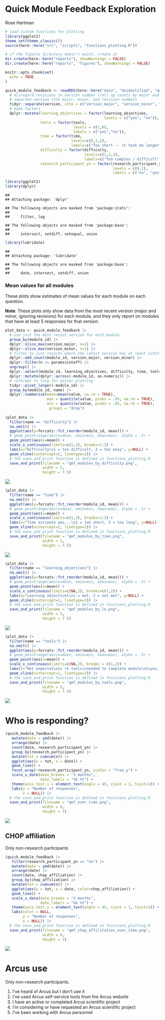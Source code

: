 Quick Module Feedback Exploration
================
Rose Hartman

``` r
# load custom functions for plotting
library(ggplot2)
theme_set(theme_classic())
source(here::here("src", "scripts", "functions_plotting.R"))

# if the figures directory doesn't exist, create it
dir.create(here::here("reports"), showWarnings = FALSE)
dir.create(here::here("reports", "figures"), showWarnings = FALSE)

knitr::opts_chunk$set(
  echo = TRUE
)
```

``` r
quick_module_feedback <- readRDS(here::here("data", "deidentified", "quick_module_feedback.rds")) |> 
  # disregard revisions in version number (roll up counts by major and minor only)
  # separate version into major, minor, and revision numbers
  tidyr::separate(version, into = c("version_major", "version_minor", "revision"), sep = "[.]", remove = TRUE, convert = TRUE) |> 
  # make factors
  dplyr::mutate(learning_objectives = factor(learning_objectives,
                                             levels = c("yes", "no")),
                tools = factor(tools, 
                               levels = c(1,0), 
                               labels = c("yes","no")),
                time = factor(time, 
                              levels=c(0,1,2), 
                              labels=c("Too short -- it took me longer", "About right", "Too long -- I finished more quickly")),
                difficulty = factor(difficulty, 
                                    levels=c(1,2,3), 
                                    labels=c("Too complex / difficult", "Just right", "Too simple / easy")),
                research_participant_yn = factor(research_participant_yn, 
                                                 levels = c(0,1),
                                                 labels = c("no", "yes")))
```

``` r
library(ggplot2)
library(dplyr)
```

    ## 
    ## Attaching package: 'dplyr'

    ## The following objects are masked from 'package:stats':
    ## 
    ##     filter, lag

    ## The following objects are masked from 'package:base':
    ## 
    ##     intersect, setdiff, setequal, union

``` r
library(lubridate)
```

    ## 
    ## Attaching package: 'lubridate'

    ## The following objects are masked from 'package:base':
    ## 
    ##     date, intersect, setdiff, union

### Mean values for all modules

These plots show estimates of mean values for each module on each
question.

**Note**: These plots only show data from the most recent version (major
and minor, ignoring revisions) for each module, and they only report on
modules that have at least 5 responses for that version.

``` r
plot_data <- quick_module_feedback |> 
  # use just the most recent version for each module 
  group_by(module_id) |> 
  dplyr::slice_max(version_major, n=1) |> 
  dplyr::slice_max(version_minor, n=1) |> 
  # filter to just records where the latest version has at least cutoff responses
  dplyr::add_count(module_id, version_major, version_minor) |> 
  dplyr::filter(n >= params$cutoff) |> 
  ungroup() |> 
  dplyr::select(module_id, learning_objectives, difficulty, time, tools) |> 
  dplyr::mutate(dplyr::across(-module_id, as.numeric)) |> 
  # reformat to long for easier plotting
  tidyr::pivot_longer(-module_id) |> 
  group_by(module_id, name) |> 
  dplyr::summarise(mean=mean(value, na.rm = TRUE),
                   max = quantile(value, probs = .95, na.rm = TRUE),
                   min = quantile(value, probs = .05, na.rm = TRUE),
                   .groups = "drop") 
  
(plot_data |> 
  filter(name == "difficulty") |> 
  na.omit() |> 
  ggplot(aes(y=forcats::fct_reorder(module_id, mean))) + 
  # geom_pointrange(aes(x=mean, xmin=min, xmax=max), alpha = .5) +
  geom_point(aes(x=mean)) + 
  scale_x_continuous(limits=c(1,3), breaks=1:3) + 
  labs(x="Difficulty\n1 = too difficult, 3 = too easy", y=NULL) + 
  geom_vline(xintercept=2, linetype=2)) |> 
  # the save_and_print function is defined in functions_plotting.R
  save_and_print(filename = "qmf_modules_by_difficulty.png",
                 width = 5,
                 height = 7.5)
```

![](../figures/qmf_modules_by_difficulty.png)<!-- -->

``` r
(plot_data |> 
  filter(name == "time") |> 
  na.omit() |> 
  ggplot(aes(y=forcats::fct_reorder(module_id, mean))) + 
  # geom_pointrange(aes(x=mean, xmin=min, xmax=max), alpha = .5) +
  geom_point(aes(x=mean)) + 
  scale_x_continuous(limits=c(1,3), breaks=1:3) + 
  labs(x="Time estimate was...\n1 = too short, 3 = too long", y=NULL) + 
  geom_vline(xintercept=2, linetype=2)) |> 
  # the save_and_print function is defined in functions_plotting.R
  save_and_print(filename = "qmf_modules_by_time.png",
                 width = 5,
                 height = 7.5)
```

![](../figures/qmf_modules_by_time.png)<!-- -->

``` r
(plot_data |> 
  filter(name == "learning_objectives") |> 
  na.omit() |> 
  ggplot(aes(y=forcats::fct_reorder(module_id, mean))) + 
  # geom_pointrange(aes(x=mean, xmin=min, xmax=max), alpha = .5) +
  geom_point(aes(x=mean)) + 
  scale_x_continuous(limits=c(NA,2), breaks=c(1,2)) + 
  labs(x="Learning objectives\n1 = met, 2 = not met", y=NULL) + 
  geom_vline(xintercept=1, linetype=2)) |> 
  # the save_and_print function is defined in functions_plotting.R
  save_and_print(filename = "qmf_modules_by_lo.png",
                 width = 5,
                 height = 7.5)
```

![](../figures/qmf_modules_by_lo.png)<!-- -->

``` r
(plot_data |> 
  filter(name == "tools") |> 
  na.omit() |> 
  ggplot(aes(y=forcats::fct_reorder(module_id, mean))) + 
  # geom_pointrange(aes(x=mean, xmin=min, xmax=max), alpha = .5) +
  geom_point(aes(x=mean)) + 
  scale_x_continuous(limits=c(NA,2), breaks = c(1,2)) + 
  labs(x="Met expectations re tools\nneeded to complete module\n1=yes, 2=no", y=NULL) + 
  geom_vline(xintercept=1, linetype=2)) |> 
  # the save_and_print function is defined in functions_plotting.R
  save_and_print(filename = "qmf_modules_by_tools.png",
                 width = 5,
                 height = 7.5)
```

![](../figures/qmf_modules_by_tools.png)<!-- -->

# Who is responding?

``` r
(quick_module_feedback |> 
   mutate(date = ymd(date)) |> 
   arrange(date) |>
   count(date, research_participant_yn) |> 
   group_by(research_participant_yn) |> 
   mutate(tot = cumsum(n)) |> 
   ggplot(aes(y = tot, x = date)) + 
   geom_line() + 
   facet_wrap(~research_participant_yn, scales = "free_y") + 
   scale_x_date(date_breaks = "3 months",
                date_labels = "%b %Y") +
   theme(axis.text.x = element_text(angle = 45, vjust = 1, hjust=1)) + 
   labs(y = "Number of responses",
        x = NULL)) |> 
  # the save_and_print function is defined in functions_plotting.R
  save_and_print(filename = "qmf_over_time.png",
                 width = 6,
                 height = 3)
```

![](../figures/qmf_over_time.png)<!-- -->

## CHOP affiliation

Only non-research participants

``` r
(quick_module_feedback |> 
   filter(research_participant_yn == "no") |> 
   mutate(date = ymd(date)) |> 
   arrange(date) |>
   count(date, chop_affiliation) |> 
   group_by(chop_affiliation) |> 
   mutate(tot = cumsum(n)) |> 
   ggplot(aes(y = tot, x = date, color=chop_affiliation)) + 
   geom_line() + 
   scale_x_date(date_breaks = "3 months",
                date_labels = "%b %Y") +
   theme(axis.text.x = element_text(angle = 45, vjust = 1, hjust=1)) + 
   labs(color = NULL, 
        y = "Number of responses",
        x = NULL)) |> 
  # the save_and_print function is defined in functions_plotting.R
  save_and_print(filename = "qmf_chop_affilitation_over_time.png",
                 width = 6,
                 height = 3)
```

![](../figures/qmf_chop_affilitation_over_time.png)<!-- -->

# Arcus use

Only non-research participants.

1.  I’ve heard of Arcus but I don’t use it
2.  I’ve used Arcus self-service tools from the Arcus website
3.  I have an active or completed Arcus scientific project
4.  I’m considering or have requested an Arcus scientific project
5.  I’ve been working with Arcus personnel
